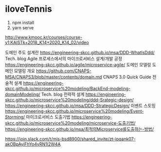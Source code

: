 # iloveTennis

1. npm install
2. yarn serve

http://www.kmooc.kr/courses/course-v1:KAISTk+2018_K14+2020_K14_02/video


도메인 주도 설계란	https://engineering-skcc.github.io/msa/DDD-WhatIsDdd/	Tech. blog
Agile 프로세스에서의 마이크로서비스 설계/개발 공정	https://engineering-skcc.github.io/agile/microservice-agile/
도메인 모델링	도메인 모델링 개요	https://github.com/CNAPS-MSA/CNAPS3/blob/master/contents/domain.md	CNAPS 3.0 Quick Guide
전술적 설계	https://engineering-skcc.github.io/microservice%20modeling/BackEnd-modeling-domainModeling/	Tech. blog
전략적 설계	https://engineering-skcc.github.io/microservice%20modeling/ddd-Srategic-design/
https://engineering-skcc.github.io/msa/DDD-StrategicDesign/
이벤트 스토밍	https://engineering-skcc.github.io/microservice%20modeling/Event-Storming/
마이크로서비스 도출기법	https://engineering-skcc.github.io/microservice%20modeling/microservice-도출기법/
https://engineering-skcc.github.io/msa/최적의Microservice를도출하는-방법/

https://join.slack.com/t/mis-bsd8900/shared_invite/zt-ipqank07-akOBpAyiFhYo4yRN1I2W4A

